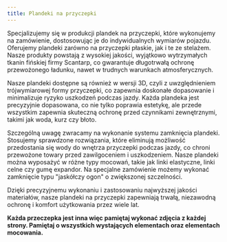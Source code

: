 ```yaml
---
title: Plandeki na przyczepki
---
```


Specjalizujemy się w produkcji plandek na przyczepki, które wykonujemy na
zamówienie, dostosowując je do indywidualnych wymiarów pojazdu. Oferujemy
plandeki zarówno na przyczepki płaskie, jak i te ze stelażem. Nasze produkty
powstają z wysokiej jakości, wyjątkowo wytrzymałych tkanin fińskiej firmy
Scantarp, co gwarantuje długotrwałą ochronę przewożonego ładunku, nawet w
trudnych warunkach atmosferycznych.

Nasze plandeki dostępne są również w wersji 3D, czyli z uwzględnieniem
trójwymiarowej formy przyczepki, co zapewnia doskonałe dopasowanie i
minimalizuje ryzyko uszkodzeń podczas jazdy. Każda plandeka jest precyzyjnie
dopasowana, co nie tylko poprawia estetykę, ale przede wszystkim zapewnia
skuteczną ochronę przed czynnikami zewnętrznymi, takimi jak woda, kurz czy
błoto.

Szczególną uwagę zwracamy na wykonanie systemu zamknięcia plandeki. Stosujemy
sprawdzone rozwiązania, które eliminują możliwość przedostania się wody do
wnętrza przyczepki podczas jazdy, co chroni przewożone towary przed
zawilgoceniem i uszkodzeniem. Nasze plandeki można wyposażyć w różne typy
mocowań, takie jak linki elastyczne, linki celne czy gumę expandor. Na specjalne zamówienie możemy wykonać zamknięcie typu "jaskółczy ogon" o zwiększonej szczelności.

Dzięki precyzyjnemu wykonaniu i zastosowaniu najwyższej jakości materiałów,
nasze plandeki na przyczepki zapewniają trwałą, niezawodną ochronę i komfort
użytkowania przez wiele lat.

**Każda przeczepka jest inna więc pamiętaj wykonać zdjęcia z każdej strony.
Pamiętaj o wszystkich wystających elementach oraz elementach mocowania.**
